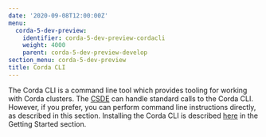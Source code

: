 ```yaml
---
date: '2020-09-08T12:00:00Z'
menu:
  corda-5-dev-preview:
    identifier: corda-5-dev-preview-cordacli
    weight: 4000
    parent: corda-5-dev-preview-develop
section_menu: corda-5-dev-preview
title: Corda CLI
---
```


<!--db-config - Ben
initial-config - Ben

network - charlie/yash

secret-config - Ben
topic-config - Ben
virtual-node - Me
-->
The Corda CLI is a command line tool which provides tooling for working with Corda clusters.
The [CSDE](../../getting-started/cordapp-standard-development-environment/csde.html) can handle standard calls to the Corda CLI.
However, if you prefer, you can perform command line instructions directly, as described in this section.
Installing the Corda CLI is described [here](../../getting-started/installing-corda-cli.html) in the Getting Started section.
